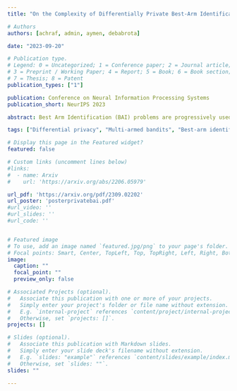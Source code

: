 ```yaml
---
title: "On the Complexity of Differentially Private Best-Arm Identification with Fixed Confidence"

# Authors
authors: [achraf, admin, aymen, debabrota]

date: "2023-09-20"

# Publication type.
# Legend: 0 = Uncategorized; 1 = Conference paper; 2 = Journal article;
# 3 = Preprint / Working Paper; 4 = Report; 5 = Book; 6 = Book section;
# 7 = Thesis; 8 = Patent
publication_types: ["1"]

publication: Conference on Neural Information Processing Systems
publication_short: NeurIPS 2023

abstract: Best Arm Identification (BAI) problems are progressively used for data-sensitive applications, such as designing adaptive clinical trials, tuning hyper-parameters, and conducting user studies to name a few. Motivated by the data privacy concerns invoked by these applications, we study the problem of BAI with fixed confidence under ϵ-global Differential Privacy (DP). First, to quantify the cost of privacy, we derive a lower bound on the sample complexity of any δ-correct BAI algorithm satisfying ϵ-global DP. Our lower bound suggests the existence of two privacy regimes depending on the privacy budget ϵ. In the high-privacy regime (small ϵ), the hardness depends on a coupled effect of privacy and a novel informationtheoretic quantity, called the Total Variation Characteristic Time. In the low-privacy regime (large ϵ), the sample complexity lower bound reduces to the classical nonprivate lower bound. Second, we propose AdaP-TT, an ϵ-global DP variant of the Top Two algorithm. AdaP-TT runs in arm-dependent adaptive episodes and adds Laplace noise to ensure a good privacy-utility trade-off. We derive an asymptotic upper bound on the sample complexity of AdaP-TT that matches with the lower bound up to multiplicative constants in the high-privacy regime. Finally, we provide an experimental analysis of AdaP-TT that validates our theoretical results.

tags: ["Differential privacy", "Multi-armed bandits", "Best-arm identification", "Fixed confidence", "Top Two algorithm"]

# Display this page in the Featured widget?
featured: false

# Custom links (uncomment lines below)
#links:
#  - name: Arxiv
#    url: 'https://arxiv.org/abs/2206.05979'

url_pdf: 'https://arxiv.org/pdf/2309.02202'
url_poster: 'posterprivatebai.pdf'
#url_video: ''
#url_slides: ''
#url_code: ''


# Featured image
# To use, add an image named `featured.jpg/png` to your page's folder. 
# Focal points: Smart, Center, TopLeft, Top, TopRight, Left, Right, BottomLeft, Bottom, BottomRight.
image:
  caption: ""
  focal_point: ""
  preview_only: false

# Associated Projects (optional).
#   Associate this publication with one or more of your projects.
#   Simply enter your project's folder or file name without extension.
#   E.g. `internal-project` references `content/project/internal-project/index.md`.
#   Otherwise, set `projects: []`.
projects: []

# Slides (optional).
#   Associate this publication with Markdown slides.
#   Simply enter your slide deck's filename without extension.
#   E.g. `slides: "example"` references `content/slides/example/index.md`.
#   Otherwise, set `slides: ""`.
slides: ""

---
```


